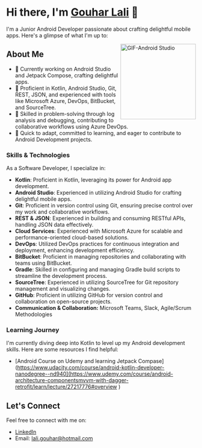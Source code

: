 # Hi there, I'm [Gouhar Lali](https://portfoliogouhar.herokuapp.com/) 👋

I'm a Junior Android Developer passionate about crafting delightful mobile apps. Here's a glimpse of what I'm up to:

<img align="right" alt="GIF-Android Studio" src="https://user-images.githubusercontent.com/94018886/159296764-97454442-03cd-4057-bc79-4ad97e88a751.gif" width="200" height="200" />


## About Me

- 📱 Currently working on Android Studio and Jetpack Compose, crafting delightful apps.
- 💼 Proficient in Kotlin, Android Studio, Git, REST, JSON, and experienced with tools like Microsoft Azure, DevOps, BitBucket, and SourceTree.
- 🔧 Skilled in problem-solving through log analysis and debugging, contributing to collaborative workflows using Azure DevOps.
- 🌱 Quick to adapt, committed to learning, and eager to contribute to Android Development projects.

### Skills & Technologies

As a Software Developer, I specialize in:

- **Kotlin**: Proficient in Kotlin, leveraging its power for Android app development.
- **Android Studio**: Experienced in utilizing Android Studio for crafting delightful mobile apps.
- **Git**: Proficient in version control using Git, ensuring precise control over my work and collaborative workflows.
- **REST & JSON**: Experienced in building and consuming RESTful APIs, handling JSON data effectively.
- **Cloud Services**: Experienced with Microsoft Azure for scalable and performance-oriented cloud-based solutions.
- **DevOps**: Utilized DevOps practices for continuous integration and deployment, enhancing development efficiency.
- **BitBucket**: Proficient in managing repositories and collaborating with teams using BitBucket.
- **Gradle**: Skilled in configuring and managing Gradle build scripts to streamline the development process.
- **SourceTree**: Experienced in utilizing SourceTree for Git repository management and visualizing changes.
- **GitHub**: Proficient in utilizing GitHub for version control and collaboration on open-source projects.
- **Communication & Collaboration:** Microsoft Teams, Slack, Agile/Scrum Methodologies

### Learning Journey

I'm currently diving deep into Kotlin to level up my Android development skills. Here are some resources I find helpful:
- [Android Course on Udemy and learning Jetpack Compase](https://www.udacity.com/course/android-kotlin-developer-nanodegree--nd940](https://www.udemy.com/course/android-architecture-componentsmvvm-with-dagger-retrofit/learn/lecture/27217776#overview )

## Let's Connect

Feel free to connect with me on:
- [LinkedIn](https://www.linkedin.com/in/gouhar-lali-22042bba/)
- Email: lali.gouhar@hotmail.com

